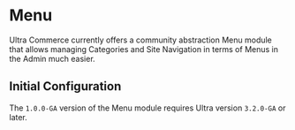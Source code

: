 Menu
====

Ultra Commerce currently offers a community abstraction Menu module that allows managing Categories and Site Navigation in terms of Menus in the Admin much easier. 

## Initial Configuration

The `1.0.0-GA` version of the Menu module requires Ultra version `3.2.0-GA` or later.

